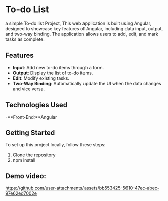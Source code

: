 # To-do List

a simple To-do list Project, This web application is built using Angular, designed to showcase key features of Angular, including data input, output, and two-way binding. The application allows users to add, edit, and mark tasks as complete.


## Features

- **Input**: Add new to-do items through a form.
- **Output**: Display the list of to-do items.
- **Edit**: Modify existing tasks.
- **Two-Way Binding**: Automatically update the UI when the data changes and vice versa.

## Technologies Used

-**Front-End:**Angular

## Getting Started

To set up this project locally, follow these steps:

1. Clone the repository
2. npm install



  ## Demo video:
https://github.com/user-attachments/assets/bb553425-5610-47ec-abec-97e62ed7002e

